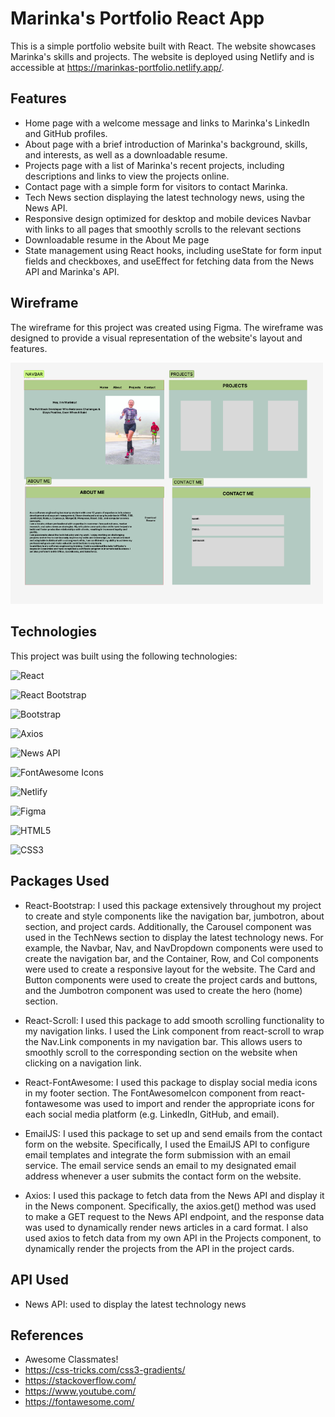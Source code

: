 # Marinka's Portfolio React App

This is a simple portfolio website built with React. The website showcases Marinka's skills and projects. The website is deployed using Netlify and is accessible at https://marinkas-portfolio.netlify.app/.

## Features
- Home page with a welcome message and links to Marinka's LinkedIn and GitHub profiles.
- About page with a brief introduction of Marinka's background, skills, and interests, as well as a downloadable resume.
- Projects page with a list of Marinka's recent projects, including descriptions and links to view the projects online.
- Contact page with a simple form for visitors to contact Marinka.
- Tech News section displaying the latest technology news, using the News API.
- Responsive design optimized for desktop and mobile devices
Navbar with links to all pages that smoothly scrolls to the relevant sections
- Downloadable resume in the About Me page
- State management using React hooks, including useState for form input fields and checkboxes, and useEffect for fetching data from the News API and Marinka's API.

## Wireframe

The wireframe for this project was created using Figma. The wireframe was designed to provide a visual representation of the website's layout and features.

<img src="./src/assets/Portfolio.jpg" alt="Portfolio Wireframe" width="500"/>



## Technologies

This project was built using the following technologies:

![React](https://img.shields.io/badge/-React-61dafb?style=flat-square&logo=react&logoColor=white)

![React Bootstrap](https://img.shields.io/badge/-React%20Bootstrap-7952b3?style=flat-square&logo=bootstrap&logoColor=white)

![Bootstrap](https://img.shields.io/badge/-Bootstrap-563d7c?style=flat-square&logo=bootstrap&logoColor=white)

![Axios](https://img.shields.io/badge/-Axios-5a9bd4?style=flat-square&logo=axios&logoColor=white)

![News API](https://img.shields.io/badge/-News%20API-323330?style=flat-square&logo=news&logoColor=white)

![FontAwesome Icons](https://img.shields.io/badge/-FontAwesome%20Icons-339af0?style=flat-square&logo=font-awesome&logoColor=white)

![Netlify](https://img.shields.io/badge/-Netlify-00c7b7?style=flat-square&logo=netlify&logoColor=white)

![Figma](https://img.shields.io/badge/-Figma-f24e1e?style=flat-square&logo=figma&logoColor=white)

![HTML5](https://img.shields.io/badge/-HTML5-e34c26?style=flat-square&logo=html5&logoColor=white)

![CSS3](https://img.shields.io/badge/-CSS3-1572b6?style=flat-square&logo=css3&logoColor=white)



## Packages Used
- React-Bootstrap: I used this package extensively throughout my project to create and style components like the navigation bar, jumbotron, about section, and project cards. Additionally, the Carousel component was used in the TechNews section to display the latest technology news. For example, the Navbar, Nav, and NavDropdown components were used to create the navigation bar, and the Container, Row, and Col components were used to create a responsive layout for the website. The Card and Button components were used to create the project cards and buttons, and the Jumbotron component was used to create the hero (home) section.

- React-Scroll: I used this package to add smooth scrolling functionality to my navigation links. I used the Link component from react-scroll to wrap the Nav.Link components in my navigation bar. This allows users to smoothly scroll to the corresponding section on the website when clicking on a navigation link.

- React-FontAwesome: I used this package to display social media icons in my footer section. The FontAwesomeIcon component from react-fontawesome was used to import and render the appropriate icons for each social media platform (e.g. LinkedIn, GitHub, and email).

- EmailJS: I used this package to set up and send emails from the contact form on the website. Specifically, I used the EmailJS API to configure email templates and integrate the form submission with an email service. The email service sends an email to my designated email address whenever a user submits the contact form on the website.

- Axios: I used this package to fetch data from the News API and display it in the News component. Specifically, the axios.get() method was used to make a GET request to the News API endpoint, and the response data was used to dynamically render news articles in a card format. I also used axios to fetch data from my own API in the Projects component, to dynamically render the projects from the API in the project cards.

## API Used
- News API: used to display the latest technology news

## References 
- Awesome Classmates!
- https://css-tricks.com/css3-gradients/
- https://stackoverflow.com/
- https://www.youtube.com/
- https://fontawesome.com/